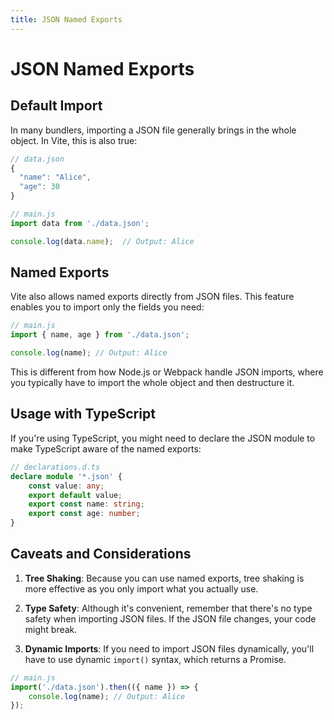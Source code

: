```yaml
---
title: JSON Named Exports
---
```


# JSON Named Exports

## Default Import

In many bundlers, importing a JSON file generally brings in the whole object. In Vite, this is also true:

```javascript
// data.json
{
  "name": "Alice",
  "age": 30
}

// main.js
import data from './data.json';

console.log(data.name);  // Output: Alice
```

## Named Exports

Vite also allows named exports directly from JSON files. This feature enables you to import only the fields you need:

```javascript
// main.js
import { name, age } from './data.json';

console.log(name); // Output: Alice
```

This is different from how Node.js or Webpack handle JSON imports, where you typically have to import the whole object and then destructure it.

## Usage with TypeScript

If you're using TypeScript, you might need to declare the JSON module to make TypeScript aware of the named exports:

```typescript
// declarations.d.ts
declare module '*.json' {
	const value: any;
	export default value;
	export const name: string;
	export const age: number;
}
```

## Caveats and Considerations

1. **Tree Shaking**: Because you can use named exports, tree shaking is more effective as you only import what you actually use.

2. **Type Safety**: Although it's convenient, remember that there's no type safety when importing JSON files. If the JSON file changes, your code might break.

3. **Dynamic Imports**: If you need to import JSON files dynamically, you'll have to use dynamic `import()` syntax, which returns a Promise.

```javascript
// main.js
import('./data.json').then(({ name }) => {
	console.log(name); // Output: Alice
});
```

